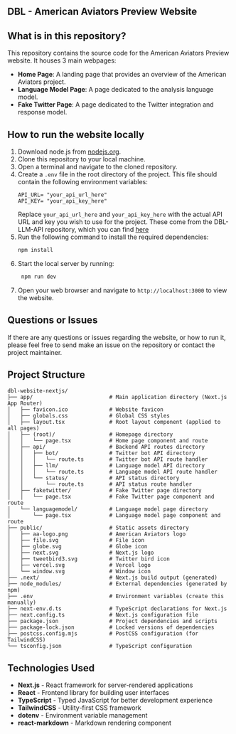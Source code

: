 ## DBL - American Aviators Preview Website

## What is in this repository?
This repository contains the source code for the American Aviators Preview website. It houses 3 main webpages:
- **Home Page**: A landing page that provides an overview of the American Aviators project.
- **Language Model Page**: A page dedicated to the analysis language model.
- **Fake Twitter Page**: A page dedicated to the Twitter integration and response model.

## How to run the website locally
1. Download node.js from [nodejs.org](https://nodejs.org/).
2. Clone this repository to your local machine.
3. Open a terminal and navigate to the cloned repository.
4. Create a `.env` file in the root directory of the project. This file should contain the following environment variables:
   ```plaintext
   API_URL= "your_api_url_here"
   API_KEY= "your_api_key_here"
   ```
   Replace `your_api_url_here` and `your_api_key_here` with the actual API URL and key you wish to use for the project.
   These come from the DBL-LLM-API repository, which you can find [here](https://github.com/SpelGekko/DBL-llm)
4. Run the following command to install the required dependencies:
   ```bash
   npm install
   ```
5. Start the local server by running:
   ```bash
    npm run dev
    ```
6. Open your web browser and navigate to `http://localhost:3000` to view the website.

## Questions or Issues
If there are any questions or issues regarding the website, or how to run it, please feel free to send make an issue on the repository or contact the project maintainer.

## Project Structure
```
dbl-website-nextjs/
├── app/                        # Main application directory (Next.js App Router)
│   ├── favicon.ico             # Website favicon
│   ├── globals.css             # Global CSS styles
│   ├── layout.tsx              # Root layout component (applied to all pages)
│   ├── (root)/                 # Homepage directory
│   │   └── page.tsx            # Home page component and route
│   ├── api/                    # Backend API routes directory
│   │   ├── bot/                # Twitter bot API directory
│   │   │   └── route.ts        # Twitter bot API route handler
│   │   ├── llm/                # Language model API directory
│   │   │   └── route.ts        # Language model API route handler
│   │   └── status/             # API status directory
│   │       └── route.ts        # API status route handler
│   ├── faketwitter/            # Fake Twitter page directory
│   │   └── page.tsx            # Fake Twitter page component and route
│   └── languagemodel/          # Language model page directory
│       └── page.tsx            # Language model page component and route
├── public/                     # Static assets directory
│   ├── aa-logo.png             # American Aviators logo
│   ├── file.svg                # File icon
│   ├── globe.svg               # Globe icon
│   ├── next.svg                # Next.js logo
│   ├── tweetbird3.svg          # Twitter bird icon
│   ├── vercel.svg              # Vercel logo
│   └── window.svg              # Window icon
├── .next/                      # Next.js build output (generated)
├── node_modules/               # External dependencies (generated by npm)
├── .env                        # Environment variables (create this manually)
├── next-env.d.ts               # TypeScript declarations for Next.js
├── next.config.ts              # Next.js configuration file
├── package.json                # Project dependencies and scripts
├── package-lock.json           # Locked versions of dependencies
├── postcss.config.mjs          # PostCSS configuration (for TailwindCSS)
└── tsconfig.json               # TypeScript configuration
```

## Technologies Used
- **Next.js** - React framework for server-rendered applications
- **React** - Frontend library for building user interfaces
- **TypeScript** - Typed JavaScript for better development experience
- **TailwindCSS** - Utility-first CSS framework
- **dotenv** - Environment variable management
- **react-markdown** - Markdown rendering component
